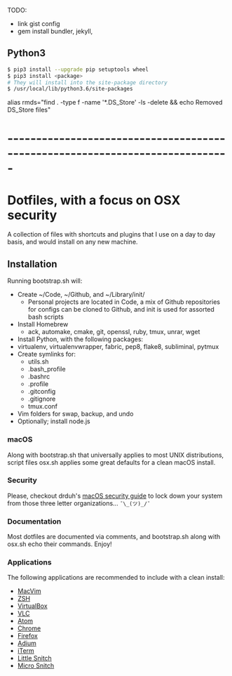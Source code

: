 TODO:
 - link gist config
 - gem install bundler, jekyll, 


## Python3

```Bash
$ pip3 install --upgrade pip setuptools wheel
$ pip3 install <package>
# They will install into the site-package directory
$ /usr/local/lib/python3.6/site-packages
```

alias rmds="find . -type f -name '*.DS_Store' -ls -delete && echo Removed DS_Store files"
# -----------------------------------------------------------------------------

# Dotfiles, with a focus on OSX security

A collection of files with shortcuts and plugins that I use on a day to day basis, and would install on any new machine.

## Installation

Running bootstrap.sh will:
- Create ~/Code, ~/Github, and ~/Library/init/
  - Personal projects are located in Code, a mix of Github repositories for configs can be cloned to Github, and init is used for assorted bash scripts
- Install Homebrew
  - ack, automake, cmake, git, openssl, ruby, tmux, unrar, wget
- Install Python, with the following packages:
 - virtualenv, virtualenvwrapper, fabric, pep8, flake8, subliminal, pytmux
- Create symlinks for:
  - utils.sh
  - .bash_profile
  - .bashrc
  - .profile
  - .gitconfig
  - .gitignore
  - tmux.conf
- Vim folders for swap, backup, and undo
- Optionally; install node.js

### macOS

Along with bootstrap.sh that universally applies to most UNIX distributions, script files osx.sh applies some great defaults for a clean macOS install.

### Security

Please, checkout drduh's [macOS security guide](https://github.com/drduh/macOS-Security-and-Privacy-Guide) to lock down your system from those three letter organizations...  ``` ¯\_(ツ)_/¯ ```

### Documentation

Most dotfiles are documented via comments, and bootstrap.sh along with osx.sh echo their commands. Enjoy!

### Applications

The following applications are recommended to include with a clean install:

- [MacVim](https://github.com/macvim-dev/macvim)
- [ZSH](https://github.com/robbyrussell/oh-my-zsh/wiki/Installing-ZSH)
- [VirtualBox](https://www.virtualbox.org/wiki/Downloads)
- [VLC](http://www.videolan.org/vlc/index.html)
- [Atom](https://atom.io/)
- [Chrome](https://www.google.com/chrome/browser/desktop/index.html?brand=CHBD&gclid=CjwKEAiAmdXBBRD0hZCVkYHTl20SJACWsZj9W1UsnOAkQUHgjPlY3GoWlen8B4C1M_JwdZHmg3QcyBoCL7zw_wcB)
- [Firefox](https://www.mozilla.org/en-US/firefox/new/?gclid=CjwKEAiAmdXBBRD0hZCVkYHTl20SJACWsZj9bcBXknE3i77C00gd1cx28dAAF9wFFous_lXxso1N-RoCd2_w_wcB&utm_campaign=Firefox-Brand-US-GGL-Exact&utm_medium=paidsearch&utm_source=google&utm_term=%23firefox)
- [Adium](https://beta.adium.im/)
- [iTerm](https://www.iterm2.com/)
- [Little Snitch](https://www.obdev.at/products/littlesnitch/index.html)
- [Micro Snitch](https://www.obdev.at/products/microsnitch/index.html)
